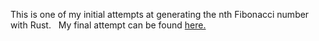 This is one of my initial attempts at generating the nth Fibonacci number with Rust.&nbsp;&nbsp;
My final attempt can be found [here.](https://github.com/nagashi/generate_nth_fibonacci)